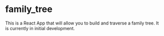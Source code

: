 # family_tree

This is a React App that will allow you to build and traverse a family tree. It is currently in initial development.
